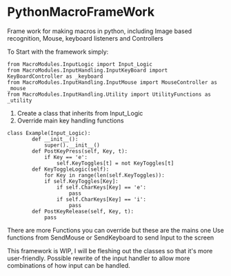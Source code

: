# PythonMacroFrameWork
Frame work for making macros in python, including Image based recognition, Mouse, keyboard listeners and Controllers



To Start with the framework simply:
```
from MacroModules.InputLogic import Input_Logic
from MacroModules.InputHandling.InputKeyBoard import KeyBoardController as _keyboard
from MacroModules.InputHandling.InputMouse import MouseController as _mouse
from MacroModules.InputHandling.Utility import UtilityFunctions as _utility
```

1. Create a class that inherits from Input_Logic
2. Override main key handling functions

```
class Example(Input_Logic):
		def __init__():
			super().__init__()
		def PostKeyPress(self, Key, t):
			if Key == 'e':
				self.KeyToggles[t] = not KeyToggles[t]
		def KeyToggleLogic(self):
			for Key in range(len(self.KeyToggles)):
			if self.KeyToggles[Key]:
				if self.CharKeys[Key] == 'e':
					pass
				if self.CharKeys[Key] == 'i':
					pass
		def PostKeyRelease(self, Key, t):
			pass
```
There are more Functions you can override but these are the mains one
Use functions from SendMouse or SendKeyboard to send Input to the screen

This framework is WIP, I will be fleshing out the classes so that it's more user-friendly. 
Possible rewrite of the input handler to allow more combinations of how input can be handled.
